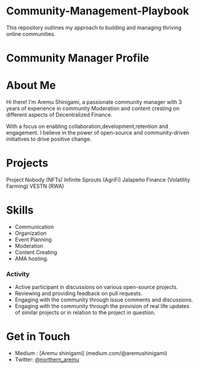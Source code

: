 # Community-Management-Playbook
This repository outlines my approach to building and managing thriving online communities.

# Community Manager Profile

# About Me
Hi there! I'm Aremu Shinigami, a passionate community manager with 3 years of experience in community Moderation and content cresting on different aspects of Decentralized Finance.

With a focus on enabling collaboration,development,retention and engagement.
I believe in the power of open-source and community-driven initiatives to drive positive change.

# Projects
Project Nobody (NFTs)
Infinite Sprouts (AgriFi)
Jalapeño Finance (Volatility Farming)
VESTN (RWA)


# Skills
- Communication
- Organization
- Event Planning
- Moderation
- Content Creating
- AMA hosting.

### Activity
- Active participant in discussions on various open-source projects.
- Reviewing and providing feedback on pull requests.
- Engaging with the community through issue comments and discussions.
- Engaging with the community through the provision of real life updates of similar projects or in relation to the project in question.

# Get in Touch
- Medium : [Aremu shinigami]
(medium.com/@aremushinigami)
- Twitter: [@northern_aremu](https://twitter.com/northern_aremu)
